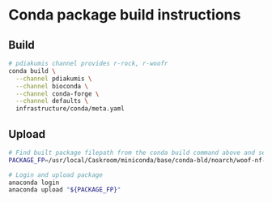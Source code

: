 # Conda package build instructions
## Build
```bash
# pdiakumis channel provides r-rock, r-woofr
conda build \
  --channel pdiakumis \
  --channel bioconda \
  --channel conda-forge \
  --channel defaults \
  infrastructure/conda/meta.yaml
```

## Upload
```bash
# Find built package filepath from the conda build command above and set
PACKAGE_FP=/usr/local/Caskroom/miniconda/base/conda-bld/noarch/woof-nf-0.2.2-py_0.tar.bz2

# Login and upload package
anaconda login
anaconda upload "${PACKAGE_FP}"
```
